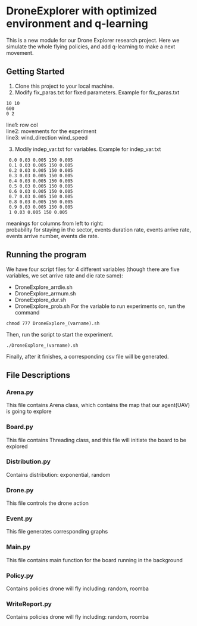 # DroneExplorer with optimized environment and q-learning

This is a new module for our Drone Explorer research project. Here we simulate the whole flying policies, and add q-learning to make a next movement.

## Getting Started

1. Clone this project to your local machine.
2. Modify fix_paras.txt for fixed parameters.
   Example for fix_paras.txt
```
10 10   
600     
0 2     
```
   line1: row col<br />
   line2: movements for the experiment<br />
   line3: wind_direction wind_speed<br />

3. Modily indep_var.txt for variables.
   Example for indep_var.txt
 ```
  0.0 0.03 0.005 150 0.005
  0.1 0.03 0.005 150 0.005
  0.2 0.03 0.005 150 0.005
  0.3 0.03 0.005 150 0.005
  0.4 0.03 0.005 150 0.005
  0.5 0.03 0.005 150 0.005
  0.6 0.03 0.005 150 0.005
  0.7 0.03 0.005 150 0.005
  0.8 0.03 0.005 150 0.005
  0.9 0.03 0.005 150 0.005
  1 0.03 0.005 150 0.005
 ```
   meanings for columns from left to right:<br />
   probability for staying in the sector, events duration rate, events arrive rate, events arrive number, events die rate.

## Running the program
We have four script files for 4 different variables (though there are five variables, we set arrive rate and die rate same):<br />
   - DroneExplore_arrdie.sh
   - DroneExplore_arrnum.sh
   - DroneExplore_dur.sh
   - DroneExplore_prob.sh
For the variable to run experiments on, run the command
```
chmod 777 DroneExplore_(varname).sh
```
Then, run the script to start the experiment.
```
./DroneExplore_(varname).sh
```
Finally, after it finishes, a corresponding csv file will be generated.

## File Descriptions
### Arena.py
This file contains Arena class, which contains the map that our agent(UAV) is going to explore
### Board.py
This file contains Threading class, and this file will initiate the board to be explored
### Distribution.py
Contains distribution: exponential, random
### Drone.py
This file controls the drone action
### Event.py
This file generates corresponding graphs
### Main.py
This file contains main function for the board running in the background
### Policy.py
Contains policies drone will fly including: random, roomba
### WriteReport.py
Contains policies drone will fly including: random, roomba

